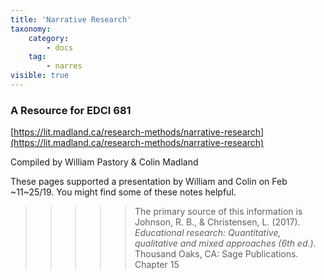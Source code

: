 ```yaml
---
title: 'Narrative Research'
taxonomy:
    category:
        - docs
    tag:
        - narres
visible: true
---
```



### A Resource for EDCI 681

[https://lit.madland.ca/research-methods/narrative-research](https://lit.madland.ca/research-methods/narrative-research)

Compiled by William Pastory & Colin Madland

These pages supported a presentation by William and Colin on Feb ~11~25/19. You might find some of these notes helpful.

>>>>> The primary source of this information is
>>>>> Johnson, R. B., & Christensen, L. (2017). *Educational research: Quantitative, qualitative and mixed approaches (6th ed.).* Thousand Oaks, CA: Sage Publications. Chapter 15
